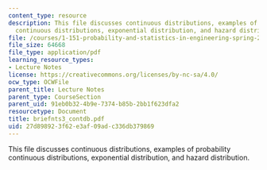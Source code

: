 ```yaml
---
content_type: resource
description: This file discusses continuous distributions, examples of probability
  continuous distributions, exponential distribution, and hazard distribution.
file: /courses/1-151-probability-and-statistics-in-engineering-spring-2005/27d898923f62e3af09adc336db379869_briefnts3_contdb.pdf
file_size: 64668
file_type: application/pdf
learning_resource_types:
- Lecture Notes
license: https://creativecommons.org/licenses/by-nc-sa/4.0/
ocw_type: OCWFile
parent_title: Lecture Notes
parent_type: CourseSection
parent_uid: 91eb0b32-4b9e-7374-b85b-2bb1f623dfa2
resourcetype: Document
title: briefnts3_contdb.pdf
uid: 27d89892-3f62-e3af-09ad-c336db379869
---
```

This file discusses continuous distributions, examples of probability continuous distributions, exponential distribution, and hazard distribution.